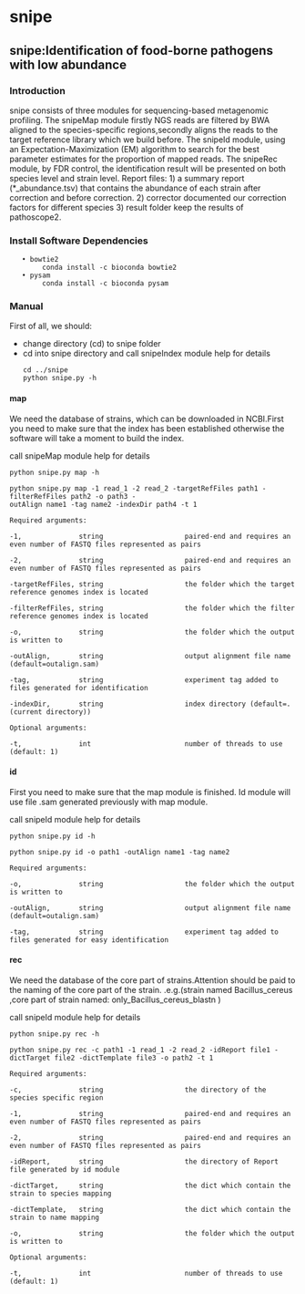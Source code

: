 # snipe
## snipe:Identification of food-borne pathogens with low abundance
### Introduction
snipe consists of three modules for sequencing-based metagenomic profiling. The snipeMap module firstly NGS reads are filtered by BWA aligned to the species-specific regions,secondly aligns the reads to the target reference library which we build before. The snipeId module, using an Expectation-Maximization (EM) algorithm to search for the best parameter estimates for the proportion of mapped reads. The snipeRec module, by FDR control, the identification result will be presented on both species level and strain level. Report files: 1) a summary report (*_abundance.tsv) that contains the abundance of each strain after correction and before correction. 2) corrector documented our correction factors for different species  3) result folder keep the results of pathoscope2. 
 
### Install Software Dependencies
       • bowtie2
            conda install -c bioconda bowtie2
       • pysam
            conda install -c bioconda pysam 
            

### Manual
First of all, we should:
- change directory (cd) to snipe folder
- cd into snipe directory and call snipeIndex module help for details
  ```
  cd ../snipe
  python snipe.py -h
  ```
#### map
We need the database of strains, which can be downloaded in NCBI.First you need to make sure that the index has been established otherwise the software will take a moment to build the index.

call snipeMap module help for details
```
python snipe.py map -h

python snipe.py map -1 read_1 -2 read_2 -targetRefFiles path1 -filterRefFiles path2 -o path3 -
outAlign name1 -tag name2 -indexDir path4 -t 1

Required arguments:

-1,              string                    paired-end and requires an even number of FASTQ files represented as pairs

-2,              string                    paired-end and requires an even number of FASTQ files represented as pairs

-targetRefFiles, string                    the folder which the target reference genomes index is located

-filterRefFiles, string                    the folder which the filter reference genomes index is located

-o,              string                    the folder which the output is written to

-outAlign,       string                    output alignment file name (default=outalign.sam)

-tag,            string                    experiment tag added to files generated for identification

-indexDir,       string                    index directory (default=. (current directory))

Optional arguments:

-t,              int                       number of threads to use (default: 1)
```
#### id
First you need to make sure that the map module is finished. Id module will use file .sam generated previously with map module.

call snipeId module help for details

```
python snipe.py id -h

python snipe.py id -o path1 -outAlign name1 -tag name2

Required arguments:

-o,              string                    the folder which the output is written to

-outAlign,       string                    output alignment file name (default=outalign.sam)

-tag,            string                    experiment tag added to files generated for easy identification

```
#### rec
We need  the database of the core part of strains.Attention should be paid to the naming of the core part of the strain.
.e.g.(strain named Bacillus_cereus ,core part of strain named: only_Bacillus_cereus_blastn ) 

call snipeId module help for details

```
python snipe.py rec -h

python snipe.py rec -c path1 -1 read_1 -2 read_2 -idReport file1 -dictTarget file2 -dictTemplate file3 -o path2 -t 1

Required arguments:

-c,              string                    the directory of the species specific region

-1,              string                    paired-end and requires an even number of FASTQ files represented as pairs

-2,              string                    paired-end and requires an even number of FASTQ files represented as pairs

-idReport,       string                    the directory of Report file generated by id module

-dictTarget,     string                    the dict which contain the strain to species mapping

-dictTemplate,   string                    the dict which contain the strain to name mapping

-o,              string                    the folder which the output is written to

Optional arguments:

-t,              int                       number of threads to use (default: 1)

```
